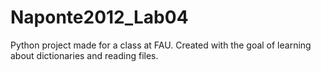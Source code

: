 # Naponte2012_Lab04
Python project made for a class at FAU. Created with the goal of learning about dictionaries and reading files.
